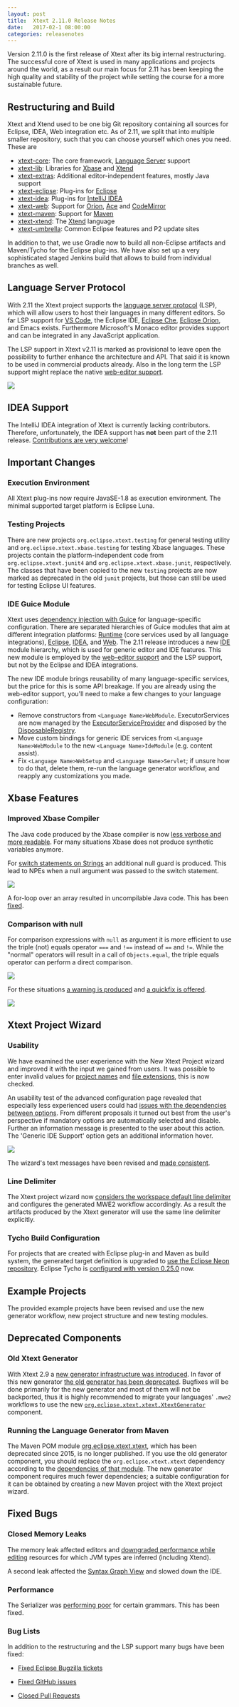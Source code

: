 ```yaml
---
layout: post
title:  Xtext 2.11.0 Release Notes
date:   2017-02-1 08:00:00
categories: releasenotes
---
```


Version 2.11.0 is the first release of Xtext after its big internal restructuring. The successful core of Xtext is used in many applications and projects around the world, as a result our main focus for 2.11 has been keeping the high quality and stability of the project while setting the course for a more sustainable future.

## Restructuring and Build

Xtext and Xtend used to be one big Git repository containing all sources for Eclipse, IDEA, Web integration etc. As of 2.11, we split that into multiple smaller repository, such that you can choose yourself which ones you need. These are

- [xtext-core](https://github.com/eclipse/xtext-core): The core framework, [Language Server](https://github.com/Microsoft/vscode-languageserver-protocol) support
- [xtext-lib](https://github.com/eclipse/xtext-lib): Libraries for [Xbase]({{site.baseurl}}/documentation/305_xbase.html) and [Xtend](https://www.xtend-lang.org)
- [xtext-extras](https://github.com/eclipse/xtext-extras): Additional editor-independent features, mostly Java support
- [xtext-eclipse](https://github.com/eclipse/xtext-eclipse): Plug-ins for [Eclipse](https://eclipse.org)
- [xtext-idea](https://github.com/eclipse/xtext-idea): Plug-ins for [IntelliJ IDEA](https://www.jetbrains.com/idea/)
- [xtext-web](https://github.com/eclipse/xtext-web): Support for [Orion](https://eclipse.org/orion/), [Ace](https://ace.c9.io) and [CodeMirror](https://codemirror.net)
- [xtext-maven](https://github.com/eclipse/xtext-maven): Support for [Maven](https://maven.apache.org)
- [xtext-xtend](https://github.com/eclipse/xtext-xtend): The [Xtend](https://www.xtend-lang.org) language
- [xtext-umbrella](https://github.com/eclipse/xtext-umbrella): Common Eclipse features and P2 update sites

In addition to that, we use Gradle now to build all non-Eclipse artifacts and Maven/Tycho for the Eclipse plug-ins. We have also set up a very sophisticated staged Jenkins build that allows to build from individual branches as well.

## Language Server Protocol

With 2.11 the Xtext project supports the [language server protocol](https://github.com/Microsoft/language-server-protocol) (LSP), which will allow users to host their languages in many different editors. So far LSP support for [VS Code](https://code.visualstudio.com/), the Eclipse IDE, [Eclipse Che](https://www.eclipse.org/che/), [Eclipse Orion](https://orionhub.org), and Emacs exists. Furthermore Microsoft's Monaco editor provides support and can be integrated in any JavaScript application.

The LSP support in Xtext v2.11 is marked as provisional to leave open the possibility to further enhance the architecture and API. That said it is known to be used in commercial products already. Also in the long term the LSP support might replace the native [web-editor support]({{site.baseurl}}/documentation/330_web_support.html).

![]({{site.baseurl}}/images/releasenotes/2_11_vscode_example.png)

## IDEA Support

The IntelliJ IDEA integration of Xtext is currently lacking contributors. Therefore, unfortunately, the IDEA support has **not** been part of the 2.11 release. [Contributions are very welcome](https://github.com/eclipse/xtext-idea/issues)!

## Important Changes

### Execution Environment

All Xtext plug-ins now require JavaSE-1.8 as execution environment. The minimal supported target platform is Eclipse Luna.

### Testing Projects

There are new projects `org.eclipse.xtext.testing` for general testing utility and `org.eclipse.xtext.xbase.testing` for testing Xbase languages. These projects contain the platform-independent code from `org.eclipse.xtext.junit4` and `org.eclipse.xtext.xbase.junit`, respectively. The classes that have been copied to the new `testing` projects are now marked as deprecated in the old `junit` projects, but those can still be used for testing Eclipse UI features.

### IDE Guice Module

Xtext uses [dependency injection with Guice]({{site.baseurl}}/documentation/302_configuration.html#dependency-injection) for language-specific configuration. There are separated hierarchies of Guice modules that aim at different integration platforms: [Runtime]({{site.src.xtext}}/org.eclipse.xtext/src/org/eclipse/xtext/service/DefaultRuntimeModule.java) (core services used by all language integrations), [Eclipse]({{site.src.xtext}}/org.eclipse.xtext.ui/src/org/eclipse/xtext/ui/DefaultUiModule.java), [IDEA]({{site.src.xtext_idea}}/org.eclipse.xtext.idea/src/org/eclipse/xtext/idea/DefaultIdeaModule.xtend), and [Web]({{site.src.xtext}}/org.eclipse.xtext.web/src/main/java/org/eclipse/xtext/web/server/DefaultWebModule.xtend). The 2.11 release introduces a new [IDE]({{site.src.xtext}}/org.eclipse.xtext.ide/src/org/eclipse/xtext/ide/DefaultIdeModule.xtend) module hierarchy, which is used for generic editor and IDE features. This new module is employed by the [web-editor support]({{site.baseurl}}/documentation/330_web_support.html) and the LSP support, but not by the Eclipse and IDEA integrations.

The new IDE module brings reusability of many language-specific services, but the price for this is some API breakage. If you are already using the web-editor support, you'll need to make a few changes to your language configuration:

- Remove constructors from `<Language Name>WebModule`. ExecutorServices are now managed by the [ExecutorServiceProvider]({{site.src.xtext}}/org.eclipse.xtext.ide/src/org/eclipse/xtext/ide/ExecutorServiceProvider.xtend) and disposed by the [DisposableRegistry]({{site.src.xtext}}/org.eclipse.xtext.util/src/org/eclipse/xtext/util/DisposableRegistry.xtend).
- Move custom bindings for generic IDE services from `<Language Name>WebModule` to the new `<Language Name>IdeModule` (e.g. content assist).
- Fix `<Language Name>WebSetup` and `<Language Name>Servlet`; if unsure how to do that, delete them, re-run the language generator workflow, and reapply any customizations you made.


## Xbase Features

### Improved Xbase Compiler

The Java code produced by the Xbase compiler is now [less verbose and more readable](https://bugs.eclipse.org/bugs/show_bug.cgi?id=492072). For many situations Xbase does not produce synthetic variables anymore.

For [switch statements on Strings](https://bugs.eclipse.org/bugs/show_bug.cgi?id=501975) an additional null guard is produced. This lead to NPEs when a null argument was passed to the switch statement.

![]({{site.baseurl}}/images/releasenotes/2_11_xbase-switch-nullguard.png)

A for-loop over an array resulted in uncompilable Java code. This has been [fixed](https://bugs.eclipse.org/bugs/show_bug.cgi?id=440006).

### Comparison with null

For comparison expressions with `null` as argument it is more efficient to use the triple (not) equals operator `===` and `!==` instead of `==` and `!=`. While the "normal" operators will result in a call of `Objects.equal`, the triple equals operator can perform a direct comparison.

![]({{site.baseurl}}/images/releasenotes/2_11_xbase-compare-null-gen.png)

For these situations [a warning is produced](https://bugs.eclipse.org/bugs/show_bug.cgi?id=401012) and [a quickfix is offered](https://bugs.eclipse.org/bugs/show_bug.cgi?id=403018).

![]({{site.baseurl}}/images/releasenotes/2_11_xbase-compare-null-quickfix.png)

## Xtext Project Wizard

### Usability

We have examined the user experience with the New Xtext Project wizard and improved it with the input we gained from users. It was possible to enter invalid values for [project names](https://bugs.eclipse.org/bugs/show_bug.cgi?id=481380) and [file extensions](https://bugs.eclipse.org/bugs/show_bug.cgi?id=481380), this is now checked. 

An usability test of the advanced configuration page revealed that especially less experienced users could had [issues with the dependencies between options](https://github.com/eclipse/xtext-eclipse/issues/119). From different proposals it turned out best from the user's perspective if mandatory options are automatically selected and disable. Further an information message is presented to the user about this action. The 'Generic IDE Support' option gets an additional information hover.

![]({{site.baseurl}}/images/releasenotes/2_11_project-wizard-autoselect.png)

The wizard's text messages have been revised and [made consistent](https://github.com/eclipse/xtext-eclipse/pull/157).

### Line Delimiter

The Xtext project wizard now [considers the workspace default line delimiter](https://github.com/eclipse/xtext-core/issues/101) and configures the generated MWE2 workflow accordingly. As a result the artifacts produced by the Xtext generator will use the same line delimiter explicitly.

### Tycho Build Configuration

For projects that are created with Eclipse plug-in and Maven as build system, the generated target definition is upgraded to [use the Eclipse Neon repository](https://github.com/eclipse/xtext-core/issues/79). Eclipse Tycho is [configured with version 0.25.0](https://github.com/eclipse/xtext-core/issues/76) now.


## Example Projects

The provided example projects have been revised and use the new generator workflow, new project structure and new testing modules.

## Deprecated Components

### Old Xtext Generator

With Xtext 2.9 a [new generator infrastructure was introduced]({{site.baseurl}}/releasenotes.html#/releasenotes/2015/11/16/version-2-9-0). In favor of this new generator [the old generator has been deprecated](https://github.com/eclipse/xtext-core/issues/58). Bugfixes will be done primarily for the new generator and most of them will not be backported, thus it is highly recommended to migrate your languages' `.mwe2` workflows to use the new [`org.eclipse.xtext.xtext.XtextGenerator`]({{site.src.xtext}}/org.eclipse.xtext.xtext.generator/src/org/eclipse/xtext/xtext/generator/XtextGenerator.java) component.

### Running the Language Generator from Maven

The Maven POM module [org.eclipse.xtext.xtext](https://repo1.maven.org/maven2/org/eclipse/xtext/org.eclipse.xtext.xtext/), which has been deprecated since 2015, is no longer published. If you use the old generator component, you should replace the `org.eclipse.xtext.xtext` dependency according to the [dependencies of that module](https://repo1.maven.org/maven2/org/eclipse/xtext/org.eclipse.xtext.xtext/2.10.0/org.eclipse.xtext.xtext-2.10.0.pom). The new generator component requires much fewer dependencies; a suitable configuration for it can be obtained by creating a new Maven project with the Xtext project wizard.

## Fixed Bugs

### Closed Memory Leaks

The memory leak affected editors and [downgraded performance while editing](https://bugs.eclipse.org/bugs/show_bug.cgi?id=493784) resources for which JVM types are inferred (including Xtend). 

A second leak affected the [Syntax Graph View](https://bugs.eclipse.org/bugs/show_bug.cgi?id=479328) and slowed down the IDE.

### Performance

The Serializer was [performing poor](https://github.com/eclipse/xtext-core/issues/17) for certain grammars. This has been fixed.

### Bug Lists

In addition to the restructuring and the LSP support many bugs have been fixed:

- [Fixed Eclipse Bugzilla tickets](https://bugs.eclipse.org/bugs/buglist.cgi?bug_status=RESOLVED&bug_status=VERIFIED&bug_status=CLOSED&chfield=resolution&chfieldfrom=2016-06-22&chfieldto=2017-01-24&classification=Modeling&classification=Tools&columnlist=product%2Ccomponent%2Cassigned_to%2Cbug_status%2Cresolution%2Cshort_desc%2Cchangeddate%2Ckeywords&f0=OP&f1=OP&f3=CP&f4=CP&known_name=Xtext%202.11&list_id=15601548&product=TMF&product=Xtend&query_based_on=Xtext%202.11&query_format=advanced&resolution=FIXED)

- [Fixed GitHub issues](https://github.com/search?utf8=%E2%9C%93&q=is%3Aissue+milestone%3Arelease_v2.11+is%3Aclosed+repo%3Aeclipse%2Fxtext+repo%3Aeclipse%2Fxtext-core+repo%3Aeclipse%2Fxtext-lib+repo%3Aeclipse%2Fxtext-extras+repo%3Aeclipse%2Fxtext-eclipse+repo%3Aeclipse%2Fxtext-idea+repo%3Aeclipse%2Fxtext-web+repo%3Aeclipse%2Fxtext-maven+repo%3Aeclipse%2Fxtext-xtend&type=Issues&ref=searchresults)

- [Closed Pull Requests](https://github.com/search?utf8=%E2%9C%93&q=is%3Apr+milestone%3Arelease_v2.11+is%3Aclosed+repo%3Aeclipse%2Fxtext+repo%3Aeclipse%2Fxtext-core+repo%3Aeclipse%2Fxtext-lib+repo%3Aeclipse%2Fxtext-extras+repo%3Aeclipse%2Fxtext-eclipse+repo%3Aeclipse%2Fxtext-idea+repo%3Aeclipse%2Fxtext-web+repo%3Aeclipse%2Fxtext-maven+repo%3Aeclipse%2Fxtext-xtend&type=Issues&ref=searchresults)
